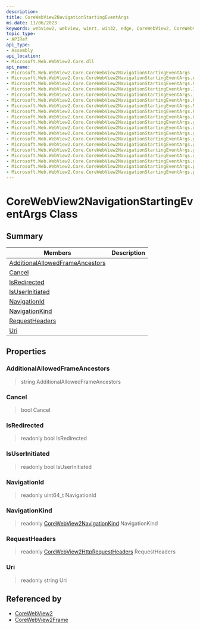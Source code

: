 ```yaml
---
description: 
title: CoreWebView2NavigationStartingEventArgs
ms.date: 11/06/2023
keywords: webview2, webview, winrt, win32, edge, CoreWebView2, CoreWebView2Controller, browser control, edge html, CoreWebView2NavigationStartingEventArgs
topic_type:
- APIRef
api_type:
- Assembly
api_location:
- Microsoft.Web.WebView2.Core.dll
api_name:
- Microsoft.Web.WebView2.Core.CoreWebView2NavigationStartingEventArgs
- Microsoft.Web.WebView2.Core.CoreWebView2NavigationStartingEventArgs.AdditionalAllowedFrameAncestors
- Microsoft.Web.WebView2.Core.CoreWebView2NavigationStartingEventArgs.Cancel
- Microsoft.Web.WebView2.Core.CoreWebView2NavigationStartingEventArgs.IsRedirected
- Microsoft.Web.WebView2.Core.CoreWebView2NavigationStartingEventArgs.IsUserInitiated
- Microsoft.Web.WebView2.Core.CoreWebView2NavigationStartingEventArgs.NavigationId
- Microsoft.Web.WebView2.Core.CoreWebView2NavigationStartingEventArgs.NavigationKind
- Microsoft.Web.WebView2.Core.CoreWebView2NavigationStartingEventArgs.RequestHeaders
- Microsoft.Web.WebView2.Core.CoreWebView2NavigationStartingEventArgs.Uri
- Microsoft.Web.WebView2.Core.CoreWebView2NavigationStartingEventArgs.get_AdditionalAllowedFrameAncestors
- Microsoft.Web.WebView2.Core.CoreWebView2NavigationStartingEventArgs.get_Cancel
- Microsoft.Web.WebView2.Core.CoreWebView2NavigationStartingEventArgs.get_IsRedirected
- Microsoft.Web.WebView2.Core.CoreWebView2NavigationStartingEventArgs.get_IsUserInitiated
- Microsoft.Web.WebView2.Core.CoreWebView2NavigationStartingEventArgs.get_NavigationId
- Microsoft.Web.WebView2.Core.CoreWebView2NavigationStartingEventArgs.get_NavigationKind
- Microsoft.Web.WebView2.Core.CoreWebView2NavigationStartingEventArgs.get_RequestHeaders
- Microsoft.Web.WebView2.Core.CoreWebView2NavigationStartingEventArgs.get_Uri
- Microsoft.Web.WebView2.Core.CoreWebView2NavigationStartingEventArgs.put_AdditionalAllowedFrameAncestors
- Microsoft.Web.WebView2.Core.CoreWebView2NavigationStartingEventArgs.put_Cancel
---
```


# CoreWebView2NavigationStartingEventArgs Class



## Summary

Members|Description
--|--
[AdditionalAllowedFrameAncestors](#additionalallowedframeancestors) | 
[Cancel](#cancel) | 
[IsRedirected](#isredirected) | 
[IsUserInitiated](#isuserinitiated) | 
[NavigationId](#navigationid) | 
[NavigationKind](#navigationkind) | 
[RequestHeaders](#requestheaders) | 
[Uri](#uri) | 

## Properties

### AdditionalAllowedFrameAncestors

>  string AdditionalAllowedFrameAncestors

### Cancel

>  bool Cancel

### IsRedirected

> readonly  bool IsRedirected

### IsUserInitiated

> readonly  bool IsUserInitiated

### NavigationId

> readonly  uint64_t NavigationId

### NavigationKind

> readonly  [CoreWebView2NavigationKind](corewebview2navigationkind.md) NavigationKind

### RequestHeaders

> readonly  [CoreWebView2HttpRequestHeaders](corewebview2httprequestheaders.md) RequestHeaders

### Uri

> readonly  string Uri






## Referenced by

- [CoreWebView2](corewebview2.md)
- [CoreWebView2Frame](corewebview2frame.md)
